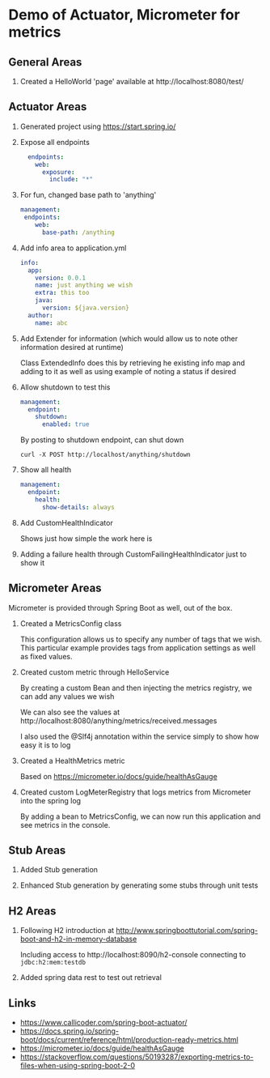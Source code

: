 # Demo of Actuator, Micrometer for metrics

## General Areas

1. Created a HelloWorld 'page' available at http://localhost:8080/test/

## Actuator Areas

1. Generated project using https://start.spring.io/

2. Expose all endpoints
    ```yaml
      endpoints:
        web:
          exposure:
            include: "*"
    ```

3. For fun, changed base path to 'anything'
    ```yaml
    management:
     endpoints:
        web:
          base-path: /anything
    
    ```

4. Add info area to application.yml
   
    ```yaml
    info:
      app:
        version: 0.0.1
        name: just anything we wish
        extra: this too
        java:
          version: ${java.version}
      author:
        name: abc
    ```
5. Add Extender for information (which would allow us to note other information desired at runtime)
   
   Class ExtendedInfo does this by retrieving he existing info map and adding to it as well as
   using example of noting a status if desired
   
6. Allow shutdown to test this
   
    ```yaml
    management:
      endpoint:
        shutdown:
          enabled: true
    ```
    By posting to shutdown endpoint, can shut down
    ```text
    curl -X POST http://localhost/anything/shutdown
    ```
    
7.  Show all health
    ```yaml
    management:
      endpoint:
        health:
          show-details: always
    
    ```

8. Add CustomHealthIndicator
    
   Shows just how simple the work here is

9. Adding a failure health through CustomFailingHealthIndicator just to show it

## Micrometer Areas

Micrometer is provided through Spring Boot as well, out of the box.

1. Created a MetricsConfig class

   This configuration allows us to specify any number of tags that we wish.
   This particular example provides tags from application settings as well as fixed values.
   
2. Created custom metric through HelloService

   By creating a custom Bean and then injecting the metrics registry, we can add any values we wish

   We can also see the values at http://localhost:8080/anything/metrics/received.messages
   
   I also used the @Slf4j annotation within the service simply to show how easy it is to log

3. Created a HealthMetrics metric

   Based on https://micrometer.io/docs/guide/healthAsGauge

4. Created custom LogMeterRegistry that logs metrics from Micrometer into the spring log
   
   By adding a bean to MetricsConfig, we can now run this application
   and see metrics in the console.

## Stub Areas

1. Added Stub generation

2. Enhanced Stub generation by generating some stubs through unit tests

## H2 Areas

1. Following H2 introduction at 
   http://www.springboottutorial.com/spring-boot-and-h2-in-memory-database
   
   Including access to http://localhost:8090/h2-console connecting to ```jdbc:h2:mem:testdb```

8. Added spring data rest to test out retrieval

## Links
* https://www.callicoder.com/spring-boot-actuator/
* https://docs.spring.io/spring-boot/docs/current/reference/html/production-ready-metrics.html
* https://micrometer.io/docs/guide/healthAsGauge
* https://stackoverflow.com/questions/50193287/exporting-metrics-to-files-when-using-spring-boot-2-0
